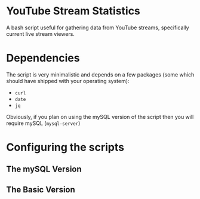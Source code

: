 # YouTube Stream Statistics 

A bash script useful for gathering data from YouTube streams, specifically current live stream viewers. 

# Dependencies

The script is very minimalistic and depends on a few packages (some which should have shipped with your operating system):
* `curl` 
* `date`
* `jq`

Obviously, if you plan on using the mySQL version of the script then you will require mySQL (`mysql-server`)

# Configuring the scripts

## The mySQL Version 

## The Basic Version

